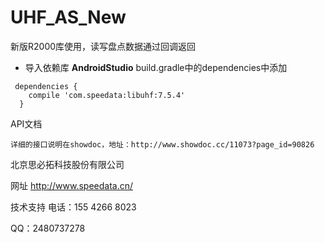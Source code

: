 # UHF_AS_New
新版R2000库使用，读写盘点数据通过回调返回

-  导入依赖库
**AndroidStudio** build.gradle中的dependencies中添加

```
 dependencies {
    compile 'com.speedata:libuhf:7.5.4'
  }
```

API文档

	详细的接口说明在showdoc，地址：http://www.showdoc.cc/11073?page_id=90826

北京思必拓科技股份有限公司

网址 http://www.speedata.cn/

技术支持 电话：155 4266 8023

QQ：2480737278
